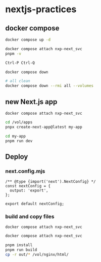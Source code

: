 # nextjs-practices

## docker compose
``` bash
docker compose up -d

docker compose attach nxp-next_svc
pnpm -v

Ctrl-P Ctrl-Q

docker compose down

# all clean
docker compose down --rmi all --volumes
```

## new Next.js app
``docker compose attach nxp-next_svc``
``` bash
cd /vol/apps
pnpx create-next-app@latest my-app

cd my-app
pnpm run dev
```

## Deploy

### next.config.mjs
```
/** @type {import('next').NextConfig} */
const nextConfig = {
  output: 'export',
};

export default nextConfig;
```

### build and copy files
``docker compose attach nxp-next_svc``
``` bash
docker compose attach nxp-next_svc

pnpm install
pnpm run build
cp -r out/* /vol/nginx/html/
```
